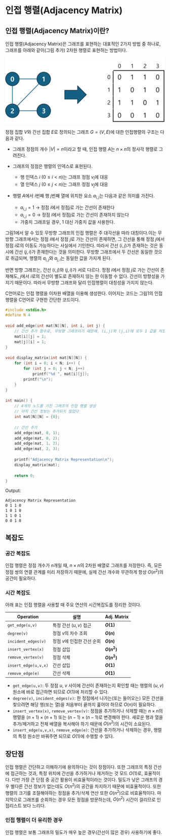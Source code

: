 <script type="text/x-mathjax-config">  
        MathJax.Hub.Config({  
        tex2jax: {  
	        inlineMath: [ ['$','$'], ["\\(","\\)"] ],  
	        displayMath: [ ['$$','$$'], ["\\[","\\]"] ],  
	        processEscapes: true  
        },  
        });  
</script>  
<script type="text/javascript" src="https://cdn.mathjax.org/mathjax/latest/MathJax.js?config=TeX-MML-AM_CHTML">  
</script>

# 인접 행렬(Adjacency Matrix)

## 인접 행렬(Adjacency Matrix)이란?

인접 행렬(Adjacency Matrix)은 그래프를 표현하는 대표적인 2가지 방법 중 하나로, 그래프를 아래와 같이(그림 추가) 2차원 행렬로 표현하는 방법이다.

![adjacency_matrix.png](../assets/ch16_2_adjacency_matrix/adjacency_matrix.png)

정점 집합 $V$와 간선 집합 $E$로 정의되는 그래프 $G=(V,E)$에 대한 인접행렬의 구조는 다음과 같다.

- 그래프 정점의 개수 $|V| = n$이라고 할 때, 인접 행렬 $A$는 $n \times n$의 정사각 행렬로 그려진다.

- 그래프의 정점은 행렬의 인덱스로 표현된다.
	- 행 인덱스 $i$ $(0≤i<n)$는 그래프 정점 $v_i$에 대응
	- 열 인덱스  $j$ $(0≤j<n)$는 그래프 정점 $v_j$에 대응

- 행렬 $A$에서 $i$번째 행 $j$번째 열에 위치한 요소 $a_{i,j}$는 다음과 같은 의미를 가진다.
	- $a_{i,j} = 1$ → 정점 $i$에서 정점$j$로 가는 간선이 존재한다
	- $a_{i,j} = 0$ → 정점 $i$에서 정점$j$로 가는 간선이 존재하지 않는다
	- 가중치 그래프일 경우, 1 대신 가중치 값을 사용한다.

그림1에서 알 수 있듯 무방향 그래프의 인접 행렬은 주 대각선을 따라 대칭이다.이는 무방향 그래프에서는 정점 $i$에서 정점 $j$로 가는 간선이 존재하면, 그 간선을 통해 정점 $j$에서 정점 $i$로의 이동도 가능하다는 사실에서 기인한다. 따라서 간선 $(i, j)$가 존재하는 것은 동시에 간선 $(j, i)$가 존재한다는 것을 의미한다. 무방향 그래프에서 두 간선은 동일한 것으로 취급되며, 행렬의 $a_{i,j}$와  $a_{j,i}$는 동일한 값을 가지게 된다.

반면 방향 그래프는, 간선 $(i, j)$와 $(j, i)$가 서로 다르다. 정점 $i$에서 정점 $j$로 가는 간선이 존재해도, $j$에서 $i$로의 간선이 별도로 존재하지 않는 한 이동할 수 없다. 간선이 방향성을 가지기 때문이다. 따라서 무방향 그래프와 달리 인접행렬이 대칭성을 가지지 않는다.

C언어로는 인접 행렬을 이차원 배열을 이용해 생성한다. 이어지는 코드는 그림1의 인접행렬을 C언어로 구현한 간단한 코드이다. 

```C
#include <stdio.h>  
#define N 4  
  
void add_edge(int mat[N][N], int i, int j) {  
    // 간선 추가 함수로, 무방향 그래프이기 때문에, (i,j)와 (j,i)에 모두 1 값을 저장한다.  
    mat[i][j] = 1;  
    mat[j][i] = 1;  
}  
  
void display_matrix(int mat[N][N]) {  
    for (int i = 0; i < N; i++) {  
        for (int j = 0; j < N; j++)  
            printf("%d ", mat[i][j]);  
        printf("\n");  
    }  
}  
  
int main() {  
    // 4개의 노드를 가진 그래프의 인접 행렬 생성  
    // 아직 간선 정보는 추가되지 않았다  
    int mat[N][N] = {0};  
  
    // 간선 추가  
    add_edge(mat, 0, 1);  
    add_edge(mat, 0, 2);  
    add_edge(mat, 1, 2);  
    add_edge(mat, 2, 3);  
  
    printf("Adjacency Matrix Representation\n");  
    display_matrix(mat);  
  
    return 0;  
}
```

Output:
```
Adjacency Matrix Representation
0 1 1 0
1 0 1 0
1 1 0 1
0 0 1 0
```

## 복잡도

### 공간 복잡도

인접 행렬은 정점 개수가 $n$개일 때, $n×n$의 2차원 배열로 그래프를 저장한다.
즉, 모든 정점 쌍의 연결 관계를 미리 저장하기 때문에, 실제 간선 개수와 무관하게 항상 $O(n^2)$의 공간이 필요하다.

### 시간 복잡도

아래 표는 인접 행렬을 사용할 때 주요 연산의 시간복잡도를 정리한 것이다.

| Operation                | 설명                    | Adj. Matrix  |
| ------------------------ | --------------------- | ------------ |
| `get_edge(u,v)`      | 특정 간선 $(u,v)$ 접근  | **$O(1)$**   |
| `degree(v)`          | 정점 $v$의 차수 조회     | **$O(n)$**   |
| `incident_edges(v)`  | 정점 $v$에 인접한 간선 순회 | **$O(n)$**   |
| `insert_vertex(x)`   | 정점 삽입             | **$O(n^2)$** |
| `remove_vertex(v)`   | 정점 삭제             | **$O(n^2)$** |
| `insert_edge(u,v,x)` | 간선 삽입             | **$O(1)$**   |
| `remove_edge(e)`     | 간선 삭제             | **$O(1)$**   |

- `get_edge(u,v)`: 두 정점 $u$, $v$ 사이에 간선이 존재하는지 확인할 때는 행렬의 $(u, v)$ 원소에 바로 접근하면 되므로 $O(1)$에 처리할 수 있다.
- `degree(v)`, `incident_edges(v)`: 한 정점에서 나가는(또는 들어오는) 모든 간선을 찾으려면 해당 행(또는 열)을 처음부터 끝까지 훑어야 하므로 $O(n)$이 필요하다.
- `insert_vertex(x)`, `remove_vertex(v)`: 정점을 추가하거나 삭제할 때는 $n \times n$의 행렬을 $(n+1) \times (n+1)$ 또는 $(n-1) \times (n-1)$로 변경해야 한다. 새로운 행과 열을 추가/제거하고 전체 배열을 복사해야 하기 때문에 $O(n^2)$의 시간이 소요된다.
- `insert_edge(u,v,x)`, `remove_edge(e)`: 간선을 추가하거나 삭제하는 경우, 행렬의 특정 원소만 바꿔주면 되므로 $O(1)$에 수행할 수 있다.

## 장단점

인접 행렬은 간단하고 이해하기에 용의하다는 것이 장점이다. 또한 그래프의 특정 간선에 접근하는 것과, 특정 위치에 간선을 추가하거나 제거하는 것 모드 $O(1)$로, 효율적이다.
다만 가장 큰 단점 중 공간 활용이 비효율적이라는 것이다. 밀도가 낮은 그래프의 경우 별다른 간선 정보가 없는데도 $O(n^2)$의 공간을 차지하기 때문에 비효율적이다. 또한 행렬의 크기를 조절해야하는 정점을 추가/삭제 연산 또한 $O(n^2)$으로 비효율적이다. 마지막으로 그래프를 순회하는 경우 모든 정점을 방문하는데,  $O(n^2)$ 시간이 걸리므로 인접리스트 보다 느리다.

### 인접 행렬이 더 유리한 경우

인접 행렬은 보통 그래프의 밀도가 매우 높은 경우(간선이 많은 경우) 사용하기에 좋다.